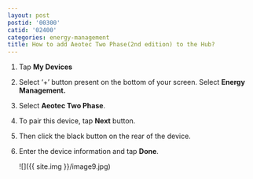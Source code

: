 ```yaml
---
layout: post
postid: '00300'
catid: '02400'
categories: energy-management
title: How to add Aeotec Two Phase(2nd edition) to the Hub?
---
```


1. Tap **My Devices**

2. Select ‘+’ button present on the bottom of your screen. Select **Energy Management.**

3. Select **Aeotec Two Phase**.

4. To pair this device, tap **Next** button.

5. Then click the black button on the rear of the device.

6. Enter the device information and tap **Done**.

    ![]({{ site.img }}/image9.jpg)